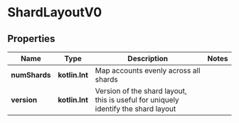 
# ShardLayoutV0

## Properties
| Name | Type | Description | Notes |
| ------------ | ------------- | ------------- | ------------- |
| **numShards** | **kotlin.Int** | Map accounts evenly across all shards |  |
| **version** | **kotlin.Int** | Version of the shard layout, this is useful for uniquely identify the shard layout |  |



